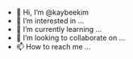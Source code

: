 - 👋 Hi, I’m @kaybeekim
- 👀 I’m interested in ...
- 🌱 I’m currently learning ...
- 💞️ I’m looking to collaborate on ...
- 📫 How to reach me ...

<!---
kaybeekim/kaybeekim is a ✨ special ✨ repository because its `README.md` (this file) appears on your GitHub profile.
You can click the Preview link to take a look at your changes.
--->
